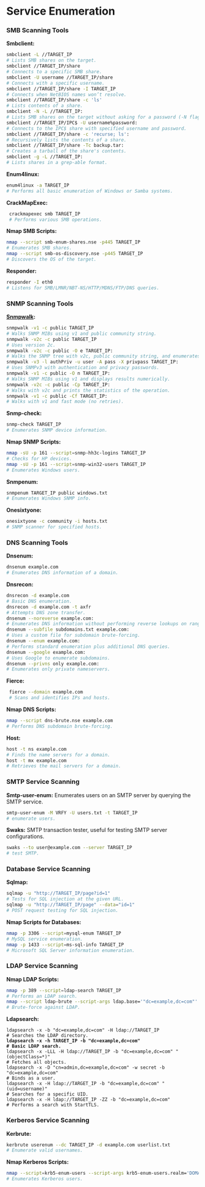 # Service Enumeration

### SMB Scanning Tools

**Smbclient:**&#x20;

```bash
smbclient -L //TARGET_IP 
# Lists SMB shares on the target.
smbclient //TARGET_IP/share 
# Connects to a specific SMB share.
smbclient -U username //TARGET_IP/share 
# Connects with a specific username.
smbclient //TARGET_IP/share -I TARGET_IP 
# Connects when NetBIOS names won’t resolve.
smbclient //TARGET_IP/share -c 'ls' 
# Lists contents of a share.
smbclient -N -L //TARGET_IP:
# Lists SMB shares on the target without asking for a password (-N flag).
smbclient //TARGET_IP/IPC$ -U username%password:
# Connects to the IPC$ share with specified username and password.
smbclient //TARGET_IP/share -c 'recurse; ls':
# Recursively lists the contents of a share.
smbclient //TARGET_IP/share -Tc backup.tar:
# Creates a tarball of the share's contents.
smbclient -g -L //TARGET_IP:
# Lists shares in a grep-able format.
```

**Enum4linux:**&#x20;

```bash
enum4linux -a TARGET_IP 
# Performs all basic enumeration of Windows or Samba systems.
```

**CrackMapExec:**

```bash
 crackmapexec smb TARGET_IP 
 # Performs various SMB operations.
```

**Nmap SMB Scripts:**

```bash
nmap --script smb-enum-shares.nse -p445 TARGET_IP 
# Enumerates SMB shares.
nmap --script smb-os-discovery.nse -p445 TARGET_IP 
# Discovers the OS of the target.
```

**Responder:**

```bash
responder -I eth0 
# Listens for SMB/LMNR/NBT-NS/HTTP/MDNS/FTP/DNS queries.
```

### SNMP Scanning Tools

[**Snmpwalk**](http://www.net-snmp.org/)**:**

```bash
snmpwalk -v1 -c public TARGET_IP 
# Walks SNMP MIBs using v1 and public community string.
snmpwalk -v2c -c public TARGET_IP 
# Uses version 2c.
snmpwalk -v2c -c public -O e TARGET_IP:
# Walks the SNMP tree with v2c, public community string, and enumerates OIDs.
snmpwalk -v3 -l authPriv -u user -A pass -X privpass TARGET_IP:
# Uses SNMPv3 with authentication and privacy passwords.
snmpwalk -v1 -c public -O n TARGET_IP:
# Walks SNMP MIBs using v1 and displays results numerically.
snmpwalk -v2c -c public -Cp TARGET_IP:
# Walks with v2c and prints the statistics of the operation.
snmpwalk -v1 -c public -Cf TARGET_IP:
# Walks with v1 and fast mode (no retries).
```

**Snmp-check:**

```bash
snmp-check TARGET_IP 
# Enumerates SNMP device information.
```

**Nmap SNMP Scripts:**

```bash
nmap -sU -p 161 --script=snmp-hh3c-logins TARGET_IP 
# Checks for HP devices.
nmap -sU -p 161 --script=snmp-win32-users TARGET_IP 
# Enumerates Windows users.
```

**Snmpenum:**

```bash
snmpenum TARGET_IP public windows.txt 
# Enumerates Windows SNMP info.
```

**Onesixtyone:**

```bash
onesixtyone -c community -i hosts.txt 
# SNMP scanner for specified hosts.
```

### DNS Scanning Tools

**Dnsenum:**

```bash
dnsenum example.com 
# Enumerates DNS information of a domain.
```

**Dnsrecon:**

```bash
dnsrecon -d example.com 
# Basic DNS enumeration.
dnsrecon -d example.com -t axfr 
# Attempts DNS zone transfer.
dnsenum --noreverse example.com:
# Enumerates DNS information without performing reverse lookups on ranges.
dnsenum --subfile subdomains.txt example.com:
# Uses a custom file for subdomain brute-forcing.
dnsenum --enum example.com:
# Performs standard enumeration plus additional DNS queries.
dnsenum --google example.com:
# Uses Google to enumerate subdomains.
dnsenum --privns only example.com:
# Enumerates only private nameservers.
```

**Fierce:**

```bash
 fierce --domain example.com 
 # Scans and identifies IPs and hosts.
```

**Nmap DNS Scripts:**

```bash
nmap --script dns-brute.nse example.com 
# Performs DNS subdomain brute-forcing.
```

**Host:**

```bash
host -t ns example.com 
# Finds the name servers for a domain.
host -t mx example.com 
# Retrieves the mail servers for a domain.
```

### SMTP Service Scanning

**Smtp-user-enum:** Enumerates users on an SMTP server by querying the SMTP service.

```bash
smtp-user-enum -M VRFY -U users.txt -t TARGET_IP 
# enumerate users.
```

**Swaks:** SMTP transaction tester, useful for testing SMTP server configurations.

```bash
swaks --to user@example.com --server TARGET_IP 
# test SMTP.
```

### Database Service Scanning

**Sqlmap:**

```bash
sqlmap -u "http://TARGET_IP/page?id=1"
# Tests for SQL injection at the given URL.
sqlmap -u "http://TARGET_IP/page" --data="id=1"
# POST request testing for SQL injection.
```

**Nmap Scripts for Databases:**

```bash
nmap -p 3306 --script=mysql-enum TARGET_IP
# MySQL service enumeration.
nmap -p 1433 --script=ms-sql-info TARGET_IP
# Microsoft SQL Server information enumeration.
```

### LDAP Service Scanning

**Nmap LDAP Scripts:**

```bash
nmap -p 389 --script=ldap-search TARGET_IP
# Performs an LDAP search.
nmap --script ldap-brute --script-args ldap.base='"dc=example,dc=com"' TARGET_IP
# Brute-force against LDAP.
```

**Ldapsearch:**

<pre class="language-bash"><code class="lang-bash">ldapsearch -x -b "dc=example,dc=com" -H ldap://TARGET_IP
# Searches the LDAP directory.
<strong>ldapsearch -x -h TARGET_IP -b "dc=example,dc=com"
</strong><strong># Basic LDAP search.
</strong>ldapsearch -x -LLL -H ldap://TARGET_IP -b "dc=example,dc=com" "(objectClass=*)"
# Fetches all objects.
ldapsearch -x -D "cn=admin,dc=example,dc=com" -w secret -b "dc=example,dc=com"
# Binds as a user.
ldapsearch -x -H ldap://TARGET_IP -b "dc=example,dc=com" "(uid=username)"
# Searches for a specific UID.
ldapsearch -x -H ldap://TARGET_IP -ZZ -b "dc=example,dc=com"
# Performs a search with StartTLS.
</code></pre>

### Kerberos Service Scanning

**Kerbrute:**

```bash
kerbrute userenum --dc TARGET_IP -d example.com userlist.txt
# Enumerate valid usernames.
```

**Nmap Kerberos Scripts:**

```bash
nmap --script=krb5-enum-users --script-args krb5-enum-users.realm='DOMAIN',userdb=users.txt TARGET_IP
# Enumerates Kerberos users.
```
